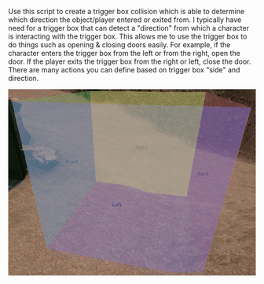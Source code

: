 Use this script to create a trigger box collision which is able to determine which direction the object/player entered or exited from.
I typically have need for a trigger box that can detect a "direction" from which a character is interacting with the trigger box.  This allows me to use the trigger box to do things such as opening & closing doors easily.  For example, if the character enters the trigger box from the left or from the right, open the door.  If the player exits the trigger box from the right or left, close the door.  There are many actions you can define based on trigger box "side" and direction.


![DirectionalTriggerBox Image](TriggerBox.png)

